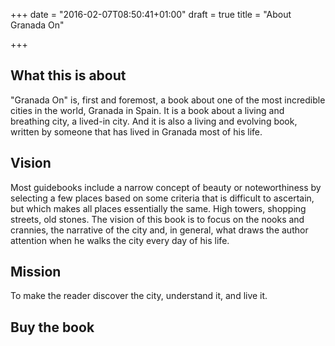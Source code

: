 +++
date = "2016-02-07T08:50:41+01:00"
draft = true
title = "About Granada On"

+++

## What this is about

"Granada On" is, first and foremost, a book about one of the most
incredible cities in the world, Granada in Spain. It is a book about a
living and breathing city, a lived-in city. And it is also a living
and evolving book, written by someone that has lived in Granada most
of his life.

## Vision

Most guidebooks include a narrow concept of beauty or noteworthiness
by selecting a few places based on some criteria that is difficult to
ascertain, but which makes all places essentially the same. High
towers, shopping streets, old stones. The vision of this book is to
focus on the nooks and crannies, the narrative of the city and, in
general, what draws the author attention when he walks the city every
day of his life.

## Mission

To make the reader discover the city, understand it, and live it.

## Buy the book
